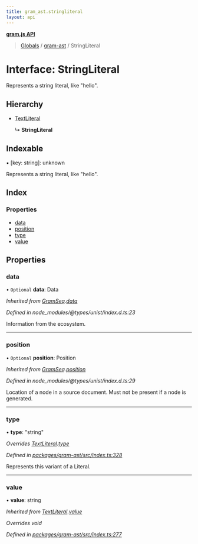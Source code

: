 ```yaml
---
title: gram_ast.stringliteral
layout: api
---
```


**[gram.js API](../README.md)**

> [Globals](../globals.md) / [gram-ast](../modules/gram_ast.md) / StringLiteral

# Interface: StringLiteral

Represents a string literal, like "hello".

## Hierarchy

* [TextLiteral](gram_ast.textliteral.md)

  ↳ **StringLiteral**

## Indexable

▪ [key: string]: unknown

Represents a string literal, like "hello".

## Index

### Properties

* [data](gram_ast.stringliteral.md#data)
* [position](gram_ast.stringliteral.md#position)
* [type](gram_ast.stringliteral.md#type)
* [value](gram_ast.stringliteral.md#value)

## Properties

### data

• `Optional` **data**: Data

*Inherited from [GramSeq](gram_ast.gramseq.md).[data](gram_ast.gramseq.md#data)*

*Defined in node_modules/@types/unist/index.d.ts:23*

Information from the ecosystem.

___

### position

• `Optional` **position**: Position

*Inherited from [GramSeq](gram_ast.gramseq.md).[position](gram_ast.gramseq.md#position)*

*Defined in node_modules/@types/unist/index.d.ts:29*

Location of a node in a source document.
Must not be present if a node is generated.

___

### type

•  **type**: \"string\"

*Overrides [TextLiteral](gram_ast.textliteral.md).[type](gram_ast.textliteral.md#type)*

*Defined in [packages/gram-ast/src/index.ts:328](https://github.com/gram-data/gram-js/blob/4926192/packages/gram-ast/src/index.ts#L328)*

Represents this variant of a Literal.

___

### value

•  **value**: string

*Inherited from [TextLiteral](gram_ast.textliteral.md).[value](gram_ast.textliteral.md#value)*

*Overrides void*

*Defined in [packages/gram-ast/src/index.ts:277](https://github.com/gram-data/gram-js/blob/4926192/packages/gram-ast/src/index.ts#L277)*
